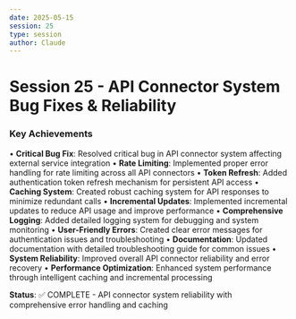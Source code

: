 ```yaml
---
date: 2025-05-15
session: 25
type: session
author: Claude
---
```


# Session 25 - API Connector System Bug Fixes & Reliability

### Key Achievements
• **Critical Bug Fix**: Resolved critical bug in API connector system affecting external service integration
• **Rate Limiting**: Implemented proper error handling for rate limiting across all API connectors
• **Token Refresh**: Added authentication token refresh mechanism for persistent API access
• **Caching System**: Created robust caching system for API responses to minimize redundant calls
• **Incremental Updates**: Implemented incremental updates to reduce API usage and improve performance
• **Comprehensive Logging**: Added detailed logging system for debugging and system monitoring
• **User-Friendly Errors**: Created clear error messages for authentication issues and troubleshooting
• **Documentation**: Updated documentation with detailed troubleshooting guide for common issues
• **System Reliability**: Improved overall API connector reliability and error recovery
• **Performance Optimization**: Enhanced system performance through intelligent caching and incremental processing

**Status**: ✅ COMPLETE - API connector system reliability with comprehensive error handling and caching
